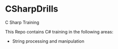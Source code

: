 # CSharpDrills
C Sharp Training

This Repo contains C# training in the following areas:
  - String processing and manipulation 
